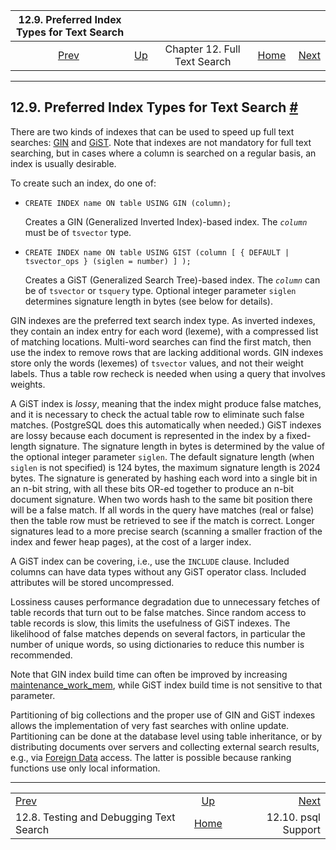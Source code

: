 <!--?xml version="1.0" encoding="UTF-8" standalone="no"?-->

|                  12.9. Preferred Index Types for Text Search                 |                                                      |                              |                                                       |                                                     |
| :--------------------------------------------------------------------------: | :--------------------------------------------------- | :--------------------------: | ----------------------------------------------------: | --------------------------------------------------: |
| [Prev](textsearch-debugging.html "12.8. Testing and Debugging Text Search")  | [Up](textsearch.html "Chapter 12. Full Text Search") | Chapter 12. Full Text Search | [Home](index.html "PostgreSQL 17devel Documentation") |  [Next](textsearch-psql.html "12.10. psql Support") |

***

## 12.9. Preferred Index Types for Text Search [#](#TEXTSEARCH-INDEXES)



There are two kinds of indexes that can be used to speed up full text searches: [GIN](gin.html "Chapter 70. GIN Indexes") and [GiST](gist.html "Chapter 68. GiST Indexes"). Note that indexes are not mandatory for full text searching, but in cases where a column is searched on a regular basis, an index is usually desirable.

To create such an index, do one of:

*   `CREATE INDEX name ON table USING GIN (column);`

    Creates a GIN (Generalized Inverted Index)-based index. The *`column`* must be of `tsvector` type.

*   `CREATE INDEX name ON table USING GIST (column [ { DEFAULT | tsvector_ops } (siglen = number) ] );`

    Creates a GiST (Generalized Search Tree)-based index. The *`column`* can be of `tsvector` or `tsquery` type. Optional integer parameter `siglen` determines signature length in bytes (see below for details).

GIN indexes are the preferred text search index type. As inverted indexes, they contain an index entry for each word (lexeme), with a compressed list of matching locations. Multi-word searches can find the first match, then use the index to remove rows that are lacking additional words. GIN indexes store only the words (lexemes) of `tsvector` values, and not their weight labels. Thus a table row recheck is needed when using a query that involves weights.

A GiST index is *lossy*, meaning that the index might produce false matches, and it is necessary to check the actual table row to eliminate such false matches. (PostgreSQL does this automatically when needed.) GiST indexes are lossy because each document is represented in the index by a fixed-length signature. The signature length in bytes is determined by the value of the optional integer parameter `siglen`. The default signature length (when `siglen` is not specified) is 124 bytes, the maximum signature length is 2024 bytes. The signature is generated by hashing each word into a single bit in an n-bit string, with all these bits OR-ed together to produce an n-bit document signature. When two words hash to the same bit position there will be a false match. If all words in the query have matches (real or false) then the table row must be retrieved to see if the match is correct. Longer signatures lead to a more precise search (scanning a smaller fraction of the index and fewer heap pages), at the cost of a larger index.

A GiST index can be covering, i.e., use the `INCLUDE` clause. Included columns can have data types without any GiST operator class. Included attributes will be stored uncompressed.

Lossiness causes performance degradation due to unnecessary fetches of table records that turn out to be false matches. Since random access to table records is slow, this limits the usefulness of GiST indexes. The likelihood of false matches depends on several factors, in particular the number of unique words, so using dictionaries to reduce this number is recommended.

Note that GIN index build time can often be improved by increasing [maintenance\_work\_mem](runtime-config-resource.html#GUC-MAINTENANCE-WORK-MEM), while GiST index build time is not sensitive to that parameter.

Partitioning of big collections and the proper use of GIN and GiST indexes allows the implementation of very fast searches with online update. Partitioning can be done at the database level using table inheritance, or by distributing documents over servers and collecting external search results, e.g., via [Foreign Data](ddl-foreign-data.html "5.12. Foreign Data") access. The latter is possible because ranking functions use only local information.

***

|                                                                              |                                                       |                                                     |
| :--------------------------------------------------------------------------- | :---------------------------------------------------: | --------------------------------------------------: |
| [Prev](textsearch-debugging.html "12.8. Testing and Debugging Text Search")  |  [Up](textsearch.html "Chapter 12. Full Text Search") |  [Next](textsearch-psql.html "12.10. psql Support") |
| 12.8. Testing and Debugging Text Search                                      | [Home](index.html "PostgreSQL 17devel Documentation") |                                 12.10. psql Support |
